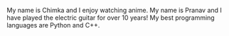 My name is Chimka and I enjoy watching anime.
My name is Pranav and I have played the electric guitar for over 10 years! My best programming languages are Python and C++.

